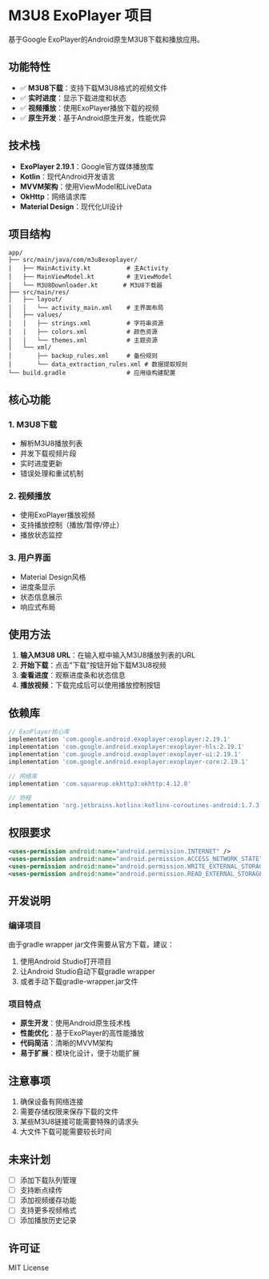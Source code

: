 # M3U8 ExoPlayer 项目

基于Google ExoPlayer的Android原生M3U8下载和播放应用。

## 功能特性

- ✅ **M3U8下载**：支持下载M3U8格式的视频文件
- ✅ **实时进度**：显示下载进度和状态
- ✅ **视频播放**：使用ExoPlayer播放下载的视频
- ✅ **原生开发**：基于Android原生开发，性能优异

## 技术栈

- **ExoPlayer 2.19.1**：Google官方媒体播放库
- **Kotlin**：现代Android开发语言
- **MVVM架构**：使用ViewModel和LiveData
- **OkHttp**：网络请求库
- **Material Design**：现代化UI设计

## 项目结构

```
app/
├── src/main/java/com/m3u8exoplayer/
│   ├── MainActivity.kt          # 主Activity
│   ├── MainViewModel.kt         # 主ViewModel
│   └── M3U8Downloader.kt       # M3U8下载器
├── src/main/res/
│   ├── layout/
│   │   └── activity_main.xml    # 主界面布局
│   ├── values/
│   │   ├── strings.xml          # 字符串资源
│   │   ├── colors.xml           # 颜色资源
│   │   └── themes.xml           # 主题资源
│   └── xml/
│       ├── backup_rules.xml     # 备份规则
│       └── data_extraction_rules.xml # 数据提取规则
└── build.gradle                 # 应用级构建配置
```

## 核心功能

### 1. M3U8下载
- 解析M3U8播放列表
- 并发下载视频片段
- 实时进度更新
- 错误处理和重试机制

### 2. 视频播放
- 使用ExoPlayer播放视频
- 支持播放控制（播放/暂停/停止）
- 播放状态监控

### 3. 用户界面
- Material Design风格
- 进度条显示
- 状态信息展示
- 响应式布局

## 使用方法

1. **输入M3U8 URL**：在输入框中输入M3U8播放列表的URL
2. **开始下载**：点击"下载"按钮开始下载M3U8视频
3. **查看进度**：观察进度条和状态信息
4. **播放视频**：下载完成后可以使用播放控制按钮

## 依赖库

```gradle
// ExoPlayer核心库
implementation 'com.google.android.exoplayer:exoplayer:2.19.1'
implementation 'com.google.android.exoplayer:exoplayer-hls:2.19.1'
implementation 'com.google.android.exoplayer:exoplayer-ui:2.19.1'
implementation 'com.google.android.exoplayer:exoplayer-core:2.19.1'

// 网络库
implementation 'com.squareup.okhttp3:okhttp:4.12.0'

// 协程
implementation 'org.jetbrains.kotlinx:kotlinx-coroutines-android:1.7.3'
```

## 权限要求

```xml
<uses-permission android:name="android.permission.INTERNET" />
<uses-permission android:name="android.permission.ACCESS_NETWORK_STATE" />
<uses-permission android:name="android.permission.WRITE_EXTERNAL_STORAGE" />
<uses-permission android:name="android.permission.READ_EXTERNAL_STORAGE" />
```

## 开发说明

### 编译项目
由于gradle wrapper jar文件需要从官方下载，建议：
1. 使用Android Studio打开项目
2. 让Android Studio自动下载gradle wrapper
3. 或者手动下载gradle-wrapper.jar文件

### 项目特点
- **原生开发**：使用Android原生技术栈
- **性能优化**：基于ExoPlayer的高性能播放
- **代码简洁**：清晰的MVVM架构
- **易于扩展**：模块化设计，便于功能扩展

## 注意事项

1. 确保设备有网络连接
2. 需要存储权限来保存下载的文件
3. 某些M3U8链接可能需要特殊的请求头
4. 大文件下载可能需要较长时间

## 未来计划

- [ ] 添加下载队列管理
- [ ] 支持断点续传
- [ ] 添加视频缓存功能
- [ ] 支持更多视频格式
- [ ] 添加播放历史记录

## 许可证

MIT License
